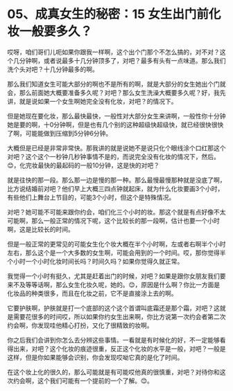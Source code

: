 # 05、成真女生的秘密：15 女生出门前化妆一般要多久？

哎呀，咱们哥们儿呃如果你跟我一样啊，这个出个门那个不怎么搞的，对不对？这个几分钟啊，或者说最多十几分钟顶多了，对吧？最多有头有一点味道。那么我们洗个头对吧？十几分钟最多的啊。

那么我们知道女生可能大部分的啊也不是所有的啊，就是大部分的女生她出个门就会，那么前面她大概要准备多久呢？对吧？那么女生洗澡大概要多久呢？好，我先讲，就是说如果一个女生啊她完全没有化妆，对吧？的情况下。

但是她现在要化妆，那么最快最快，一般性对大部分女生来讲啊，一般性你十分钟她是要的啊，十0分钟啊，但是也有几个别的这种超级快超级快，就已经很快很快了啊，可能能做到压缩到5分钟6分钟。

大概但是已经是非常非常快。那我讲的就是说她不是说只化个眼线涂个口红那这个对吧？这个这个一秒钟几秒钟事情不是的，而说完全没有化妆的情况下，然后。😊，化完妆最快的最起码的一般10分钟，这是快的对吧？

就是往快的那一段。那么那一边是慢的那一种。那么最慢最慢那种就是没底了啊，比方说结婚前对吧？他们早上大概三四点钟就起床，就为什么化妆要画3个小时，有些他们上舞台上节目的，可能3个小时，但这个是特殊情况。

对吧？她可能不可能来跟你约会，咱们化三个小时的妆。那这个就是有点好像不太可能啊，那么一般正常的情况下呢，这个比较长的那一段啊，估计也要一个小时啊，这是比较长的时间。

但是一般正常的更常见的可能女生化个妆大概在半个小时啊，左或者右啊半个小时左右，那么这个是一个大多数的女生啊，可能会用到的一个时间。哎，那你觉得半个小时一个小时化妆时间长吗？时间久吗？如果你觉得久就正常。

我觉得一个小时有挺久，尤其是赶着出门的时候，对吧？如果是跟你女朋友我们要来不及等等话啊，那么女生化妆久呢，她的。😊，原因是什么啊？你比一方面是化妆品的种类很多，而且在化妆之前，它不是直接涂上去的啊。

它要护肤啊，护肤就是打一个底部的这个这个首谓叫底霜还是那个霜，对吧？这就是需要花很多的时间哎，所以如果你约女生出来啊，你比方说第一次约会者第二次约会啊，你发现哇他精心打扮，又化了很精致的妆啊。

你之后我们会讲到你怎么去分辨这些事情。一看就是有时候化的好，不一定能够看得出来，对吧？这个化妆的痕迹很重，反正这个化妆的水平是一般，对吧？一般是这样，但是你如果能够会识别，你会发现哎呦它真的是化了时间。

在这个妆上化的很久的，那么可能就是有可能哎他真的很慎重，对吧？对待你和这次约会啊，这个我们可能有一个提前的一个了解。😊。

